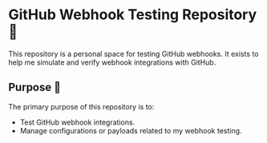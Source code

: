 # GitHub Webhook Testing Repository 🚀

This repository is a personal space for testing GitHub webhooks. It exists to help me simulate and verify webhook integrations with GitHub.

## Purpose 🎯

The primary purpose of this repository is to:

- Test GitHub webhook integrations.
- Manage configurations or payloads related to my webhook testing.
